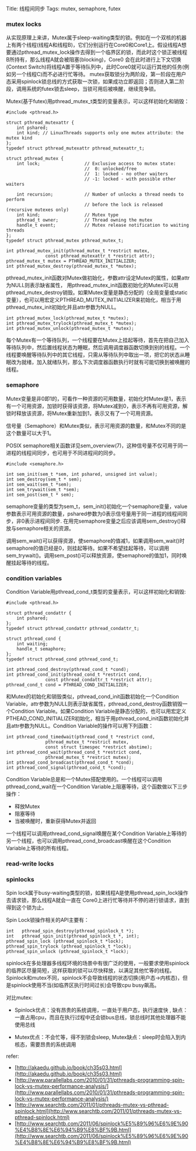 Title: 线程间同步
Tags: mutex, semaphore, futex

### mutex locks

从实现原理上来讲，Mutex属于sleep-waiting类型的锁。例如在一个双核的机器上有两个线程(线程A和线程B)，它们分别运行在Core0和Core1上。假设线程A想要通过pthread_mutex_lock操作去得到一个临界区的锁，而此时这个锁正被线程B所持有，那么线程A就会被阻塞(blocking)，Core0 会在此时进行上下文切换(Context Switch)将线程A置于等待队列中，此时Core0就可以运行其他的任务(例如另一个线程C)而不必进行忙等待。 mutex获取锁分为两阶段，第一阶段在用户态采用spinlock锁总线的方式获取一次锁，如果成功立即返回；否则进入第二阶段，调用系统的futex锁去sleep，当锁可用后被唤醒，继续竞争锁。

Mutex(基于futex)用pthread_mutex_t类型的变量表示，可以这样初始化和销毁：

    #include <pthread.h>

    struct pthread_mutexattr {
        int pshared;
        int kind; // LinuxThreads supports only one mutex attribute: the mutex kind
    };
    typedef struct pthread_mutexattr pthread_mutexattr_t;

    struct pthread_mutex {
        int lock;                 // Exclusive access to mutex state:
                                  //  0: unlocked/free
                                  //  1: locked - no other waiters
                                  // -1: locked - with possible other waiters

        int recursion;            // Number of unlocks a thread needs to perform
                                  // before the lock is released (recursive mutexes only)
        int kind;                 // Mutex type
        pthread_t owner;          // Thread owning the mutex
        handle_t event;           // Mutex release notification to waiting threads
    };
    typedef struct pthread_mutex pthread_mutex_t; 

    int pthread_mutex_init(pthread_mutex_t *restrict mutex,
                   const pthread_mutexattr_t *restrict attr);
    pthread_mutex_t mutex = PTHREAD_MUTEX_INITIALIZER; 
    int pthread_mutex_destroy(pthread_mutex_t *mutex);

pthread_mutex_init函数对Mutex做初始化，参数attr设定Mutex的属性，如果attr为NULL则表示缺省属性， 用pthread_mutex_init函数初始化的Mutex可以用pthread_mutex_destroy销毁。如果Mutex变量是静态分配的（全局变量或static变量），也可以用宏定义PTHREAD_MUTEX_INITIALIZER来初始化，相当于用pthread_mutex_init初始化并且attr参数为NULL。

    int pthread_mutex_lock(pthread_mutex_t *mutex);
    int pthread_mutex_trylock(pthread_mutex_t *mutex);
    int pthread_mutex_unlock(pthread_mutex_t *mutex);

每个Mutex有一个等待队列，一个线程要在Mutex上挂起等待，首先在把自己加入等待队列中，然后置线程状态为睡眠，然后调用调度器函数切换到别的线程。一个线程要唤醒等待队列中的其它线程，只需从等待队列中取出一项，把它的状态从睡眠改为就绪，加入就绪队列，那么下次调度器函数执行时就有可能切换到被唤醒的线程。


### semaphore

Mutex变量是非0即1的，可看作一种资源的可用数量，初始化时Mutex是1，表示有一个可用资源，加锁时获得该资源，将Mutex减到0，表示不再有可用资源，解锁时释放该资源，将Mutex重新加到1，表示又有了一个可用资源。

信号量（Semaphore）和Mutex类似，表示可用资源的数量，和Mutex不同的是这个数量可以大于1。

POSIX semaphore相关函数详见sem_overview(7)，这种信号量不仅可用于同一进程的线程间同步，也可用于不同进程间的同步。

    #include <semaphore.h>

    int sem_init(sem_t *sem, int pshared, unsigned int value);
    int sem_destroy(sem_t * sem);
    int sem_wait(sem_t *sem);
    int sem_trywait(sem_t *sem);
    int sem_post(sem_t * sem);

semaphore变量的类型为sem_t，sem_init()初始化一个semaphore变量，value参数表示可用资源的数量，pshared参数为0表示信号量用于同一进程的线程间同步，非0表示进程间同步. 在用完semaphore变量之后应该调用sem_destroy()释放与semaphore相关的资源。

调用sem_wait()可以获得资源，使semaphore的值减1，如果调用sem_wait()时semaphore的值已经是0，则挂起等待。如果不希望挂起等待，可以调用sem_trywait()。调用sem_post()可以释放资源，使semaphore的值加1，同时唤醒挂起等待的线程。


### condition variables
Condition Variable用pthread_cond_t类型的变量表示，可以这样初始化和销毁:

    #include <pthread.h>

    struct pthread_condattr {
        int pshared;
    };
    typedef struct pthread_condattr pthread_condattr_t;

    struct pthread_cond {
        int waiting;
        handle_t semaphore;
    };
    typedef struct pthread_cond pthread_cond_t;

    int pthread_cond_destroy(pthread_cond_t *cond);
    int pthread_cond_init(pthread_cond_t *restrict cond,
                   const pthread_condattr_t *restrict attr);
    pthread_cond_t cond = PTHREAD_COND_INITIALIZER;

和Mutex的初始化和销毁类似，pthread_cond_init函数初始化一个Condition Variable，attr参数为NULL则表示缺省属性，pthread_cond_destroy函数销毁一个Condition Variable。如果Condition Variable是静态分配的，也可以用宏定义PTHEAD_COND_INITIALIZER初始化，相当于用pthread_cond_init函数初始化并且attr参数为NULL。Condition Variable的操作可以用下列函数：

    int pthread_cond_timedwait(pthread_cond_t *restrict cond,
                   pthread_mutex_t *restrict mutex,
                   const struct timespec *restrict abstime);
    int pthread_cond_wait(pthread_cond_t *restrict cond,
                   pthread_mutex_t *restrict mutex);
    int pthread_cond_broadcast(pthread_cond_t *cond);
    int pthread_cond_signal(pthread_cond_t *cond);


Condition Variable总是和一个Mutex搭配使用的。一个线程可以调用pthread_cond_wait在一个Condition Variable上阻塞等待，这个函数做以下三步操作：

- 释放Mutex
- 阻塞等待
- 当被唤醒时，重新获得Mutex并返回

一个线程可以调用pthread_cond_signal唤醒在某个Condition Variable上等待的另一个线程，也可以调用pthread_cond_broadcast唤醒在这个Condition Variable上等待的所有线程。

### read-write locks

### spinlocks

Spin lock属于busy-waiting类型的锁，如果线程A是使用pthread_spin_lock操作去请求锁，那么线程A就会一直在 Core0上进行忙等待并不停的进行锁请求，直到得到这个锁为止。

Spin Lock锁操作相关的API主要有：

    int   pthread_spin_destroy(pthread_spinlock_t *);
    int   pthread_spin_init(pthread_spinlock_t *, int);
    pthread_spin_lock (pthread_spinlock_t *lock);
    pthread_spin_trylock (pthread_spinlock_t *lock);
    pthread_spin_unlock (pthread_spinlock_t *lock);


spinlock在多处理器多线程环境的场景中有很广泛的使用，一般要求使用spinlock的临界区尽量简短，这样获取的锁可以尽快释放，以满足其他忙等的线程。Spinlock和mutex不同，spinlock不会导致线程的状态切换(用户态->内核态)，但是spinlock使用不当(如临界区执行时间过长)会导致cpu busy飙高。

对比mutex:

- Spinlock优点：没有昂贵的系统调用，一直处于用户态，执行速度快 , 缺点：一直占用cpu，而且在执行过程中还会锁bus总线，锁总线时其他处理器不能使用总线

- Mutex优点：不会忙等，得不到锁会sleep, Mutex缺点：sleep时会陷入到内核态，需要昂贵的系统调用

refer:

- [http://akaedu.github.io/book/ch35s03.html](http://akaedu.github.io/book/ch35s03.html)
- [http://www.parallellabs.com/2010/01/31/pthreads-programming-spin-lock-vs-mutex-performance-analysis/](http://www.parallellabs.com/2010/01/31/pthreads-programming-spin-lock-vs-mutex-performance-analysis/)
- [http://www.searchtb.com/2011/01/pthreads-mutex-vs-pthread-spinlock.html](http://www.searchtb.com/2011/01/pthreads-mutex-vs-pthread-spinlock.html)
- [http://www.searchtb.com/2011/06/spinlock%E5%89%96%E6%9E%90%E4%B8%8E%E6%94%B9%E8%BF%9B.html](http://www.searchtb.com/2011/06/spinlock%E5%89%96%E6%9E%90%E4%B8%8E%E6%94%B9%E8%BF%9B.html)
